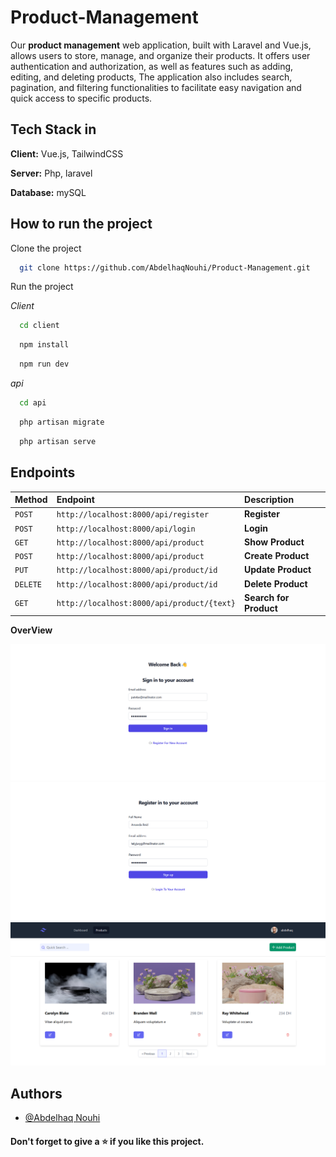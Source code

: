 # Product-Management

Our **product management** web application, built with Laravel and Vue.js, allows users to store, manage, and organize their products. It offers user authentication and authorization, as well as features such as adding, editing, and deleting products, The application also includes search, pagination, and filtering functionalities to facilitate easy navigation and quick access to specific products.


## Tech Stack in

**Client:** Vue.js, TailwindCSS

**Server:** Php, laravel

**Database:** mySQL


## How to run the project

Clone the project

```bash
  git clone https://github.com/AbdelhaqNouhi/Product-Management.git
```

Run the project

*Client*

```bash
  cd client
```

```bash
  npm install
```

```bash
  npm run dev
```

*api*

```bash
  cd api
```

```bash
  php artisan migrate
```

```bash
  php artisan serve
```

## Endpoints

| Method    | Endpoint     | Description                |
| :-------- | :------- | :------------------------- |
| `POST` | `http://localhost:8000/api/register` | **Register** |
| `POST` | `http://localhost:8000/api/login` | **Login**|
| `GET` | `http://localhost:8000/api/product` | **Show Product**|
| `POST` | `http://localhost:8000/api/product` | **Create Product**|
| `PUT` | `http://localhost:8000/api/product/id` | **Update Product**|
| `DELETE` | `http://localhost:8000/api/product/id` | **Delete Product**|
| `GET` | `http://localhost:8000/api/product/{text}` | **Search for Product**|



**OverView**

![Alt Text](./api/public/images/screan/login.png)
![Alt Text](./api/public/images/screan/register.png)
![Alt Text](./api/public/images/screan/Products.png)


## Authors

- [@Abdelhaq Nouhi](https://github.com/AbdelhaqNouhi)


#### Don't forget to give a ⭐ if you like this project.